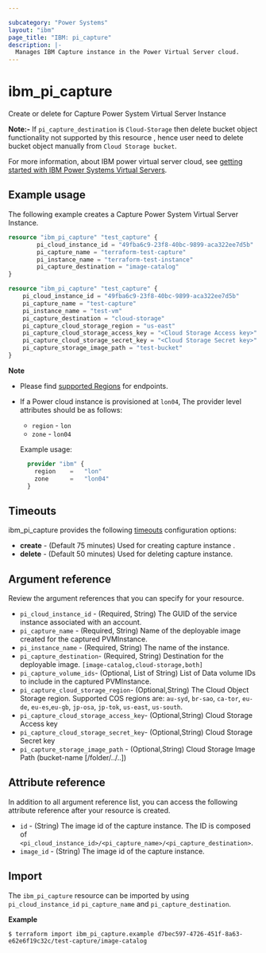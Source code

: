 ```yaml
---

subcategory: "Power Systems"
layout: "ibm"
page_title: "IBM: pi_capture"
description: |-
  Manages IBM Capture instance in the Power Virtual Server cloud.
---
```


# ibm_pi_capture
Create or delete for Capture Power System Virtual Server Instance

**Note:-**
If `pi_capture_destination` is `Cloud-Storage` then delete bucket object functionality not supported by this resource , hence user need to delete bucket object manually from `Cloud Storage bucket`.

For more information, about IBM power virtual server cloud, see [getting started with IBM Power Systems Virtual Servers](https://cloud.ibm.com/docs/power-iaas?topic=power-iaas-getting-started).
## Example usage
The following example creates a Capture Power System Virtual Server Instance.

```terraform
resource "ibm_pi_capture" "test_capture" {
        pi_cloud_instance_id = "49fba6c9-23f8-40bc-9899-aca322ee7d5b"
        pi_capture_name = "terraform-test-capture"
        pi_instance_name = "terraform-test-instance"
        pi_capture_destination = "image-catalog"
}
```
```terraform
resource "ibm_pi_capture" "test_capture" {
	pi_cloud_instance_id = "49fba6c9-23f8-40bc-9899-aca322ee7d5b"
	pi_capture_name = "test-capture"
	pi_instance_name = "test-vm"
	pi_capture_destination = "cloud-storage"
	pi_capture_cloud_storage_region = "us-east"
	pi_capture_cloud_storage_access_key = "<Cloud Storage Access key>"
	pi_capture_cloud_storage_secret_key = "<Cloud Storage Secret key>"
	pi_capture_storage_image_path = "test-bucket"
}
```
**Note**
* Please find [supported Regions](https://cloud.ibm.com/apidocs/power-cloud#endpoint) for endpoints.
* If a Power cloud instance is provisioned at `lon04`, The provider level attributes should be as follows:
  * `region` - `lon`
  * `zone` - `lon04`

  Example usage:
  
  ```terraform
    provider "ibm" {
      region    =   "lon"
      zone      =   "lon04"
    }
  ```
## Timeouts

ibm_pi_capture provides the following [timeouts](https://www.terraform.io/docs/language/resources/syntax.html) configuration options:

- **create** - (Default 75 minutes) Used for creating capture instance .
- **delete** - (Default 50 minutes) Used for deleting capture instance.

## Argument reference 
Review the argument references that you can specify for your resource. 

- `pi_cloud_instance_id` - (Required, String) The GUID of the service instance associated with an account.
- `pi_capture_name` - (Required, String) Name of the deployable image created for the captured PVMInstance.
- `pi_instance_name` - (Required, String) The name of the instance.
- `pi_capture_destination`- (Required, String) Destination for the deployable image.
`[image-catalog,cloud-storage,both]`
- `pi_capture_volume_ids`- (Optional, List of String)  List of Data volume IDs to include in the captured   PVMInstance.
- `pi_capture_cloud_storage_region`- (Optional,String) The Cloud Object Storage region. Supported COS regions are: `au-syd`, `br-sao`, `ca-tor`, `eu-de`,  `eu-es`,`eu-gb`, `jp-osa`, `jp-tok`, `us-east`, `us-south`.
- `pi_capture_cloud_storage_access_key`- (Optional,String) Cloud Storage Access key
- `pi_capture_cloud_storage_secret_key`- (Optional,String) Cloud Storage Secret key
- `pi_capture_storage_image_path` - (Optional,String) Cloud Storage Image Path (bucket-name [/folder/../..])


## Attribute reference
In addition to all argument reference list, you can access the following attribute reference after your resource is created.

- `id` - (String) The image id of the capture instance. The ID is composed of `<pi_cloud_instance_id>/<pi_capture_name>/<pi_capture_destination>`.
- `image_id` - (String) The image id of the capture instance.


## Import

The `ibm_pi_capture` resource can be imported by using `pi_cloud_instance_id` `pi_capture_name` and `pi_capture_destination`.

**Example**
```
$ terraform import ibm_pi_capture.example d7bec597-4726-451f-8a63-e62e6f19c32c/test-capture/image-catalog

```


